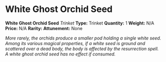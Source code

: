 # White Ghost Orchid Seed

**White Ghost Orchid Seed**
_Trinket_
**Type:** Trinket
**Quantity:** 1
**Weight:** N/A
**Price:** N/A
**Rarity:** 
**Attunement:** None

*More rarely, the orchids produce a smaller pod holding a single white seed. Among its various magical properties, if a white seed is ground and scattered over a dead body, the body is affected by the resurrection spell. A white ghost orchid seed has no effect if consumed.*